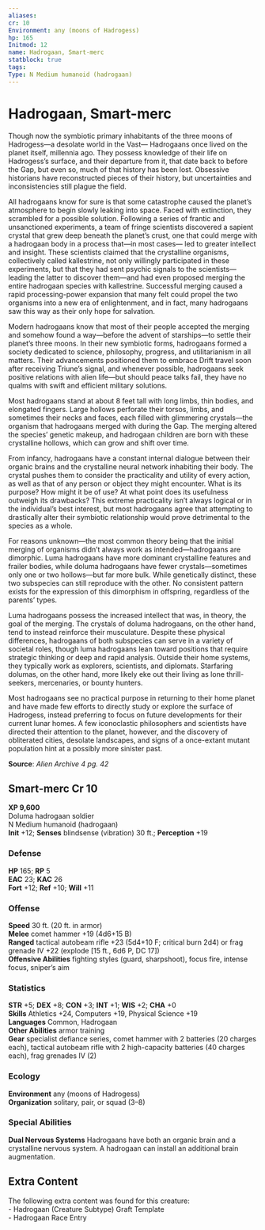 ```yaml
---
aliases: 
cr: 10
Environment: any (moons of Hadrogess)
hp: 165
Initmod: 12
name: Hadrogaan, Smart-merc
statblock: true
tags: 
Type: N Medium humanoid (hadrogaan)
---
```


# Hadrogaan, Smart-merc

Though now the symbiotic primary inhabitants of the three moons of Hadrogess—a desolate world in the Vast— Hadrogaans once lived on the planet itself, millennia ago. They possess knowledge of their life on Hadrogess’s surface, and their departure from it, that date back to before the Gap, but even so, much of that history has been lost. Obsessive historians have reconstructed pieces of their history, but uncertainties and inconsistencies still plague the field.

All hadrogaans know for sure is that some catastrophe caused the planet’s atmosphere to begin slowly leaking into space. Faced with extinction, they scrambled for a possible solution. Following a series of frantic and unsanctioned experiments, a team of fringe scientists discovered a sapient crystal that grew deep beneath the planet’s crust, one that could merge with a hadrogaan body in a process that—in most cases— led to greater intellect and insight. These scientists claimed that the crystalline organisms, collectively called kallestrine, not only willingly participated in these experiments, but that they had sent psychic signals to the scientists—leading the latter to discover them—and had even proposed merging the entire hadrogaan species with kallestrine. Successful merging caused a rapid processing-power expansion that many felt could propel the two organisms into a new era of enlightenment, and in fact, many hadrogaans saw this way as their only hope for salvation.

Modern hadrogaans know that most of their people accepted the merging and somehow found a way—before the advent of starships—to settle their planet’s three moons. In their new symbiotic forms, hadrogaans formed a society dedicated to science, philosophy, progress, and utilitarianism in all matters. Their advancements positioned them to embrace Drift travel soon after receiving Triune’s signal, and whenever possible, hadrogaans seek positive relations with alien life—but should peace talks fail, they have no qualms with swift and efficient military solutions.

Most hadrogaans stand at about 8 feet tall with long limbs, thin bodies, and elongated fingers. Large hollows perforate their torsos, limbs, and sometimes their necks and faces, each filled with glimmering crystals—the organism that hadrogaans merged with during the Gap. The merging altered the species’ genetic makeup, and hadrogaan children are born with these crystalline hollows, which can grow and shift over time.

From infancy, hadrogaans have a constant internal dialogue between their organic brains and the crystalline neural network inhabiting their body. The crystal pushes them to consider the practicality and utility of every action, as well as that of any person or object they might encounter. What is its purpose? How might it be of use? At what point does its usefulness outweigh its drawbacks? This extreme practicality isn’t always logical or in the individual’s best interest, but most hadrogaans agree that attempting to drastically alter their symbiotic relationship would prove detrimental to the species as a whole.

For reasons unknown—the most common theory being that the initial merging of organisms didn’t always work as intended—hadrogaans are dimorphic. Luma hadrogaans have more dominant crystalline features and frailer bodies, while doluma hadrogaans have fewer crystals—sometimes only one or two hollows—but far more bulk. While genetically distinct, these two subspecies can still reproduce with the other. No consistent pattern exists for the expression of this dimorphism in offspring, regardless of the parents’ types.

Luma hadrogaans possess the increased intellect that was, in theory, the goal of the merging. The crystals of doluma hadrogaans, on the other hand, tend to instead reinforce their musculature. Despite these physical differences, hadrogaans of both subspecies can serve in a variety of societal roles, though luma hadrogaans lean toward positions that require strategic thinking or deep and rapid analysis. Outside their home systems, they typically work as explorers, scientists, and diplomats. Starfaring dolumas, on the other hand, more likely eke out their living as lone thrill-seekers, mercenaries, or bounty hunters.

Most hadrogaans see no practical purpose in returning to their home planet and have made few efforts to directly study or explore the surface of Hadrogess, instead preferring to focus on future developments for their current lunar homes. A few iconoclastic philosophers and scientists have directed their attention to the planet, however, and the discovery of obliterated cities, desolate landscapes, and signs of a once-extant mutant population hint at a possibly more sinister past.

**Source**:  _Alien Archive 4 pg. 42_

## Smart-merc Cr 10

**XP 9,600**  
Doluma hadrogaan soldier  
N Medium humanoid (hadrogaan)  
**Init** +12; **Senses** blindsense (vibration) 30 ft.; **Perception** +19  

### Defense

**HP** 165; **RP** 5  
**EAC** 23; **KAC** 26  
**Fort** +12; **Ref** +10; **Will** +11  

### Offense

**Speed** 30 ft. (20 ft. in armor)  
**Melee** comet hammer +19 (4d6+15 B)  
**Ranged** tactical autobeam rifle +23 (5d4+10 F; critical burn 2d4) or frag grenade IV +22 (explode \[15 ft., 6d6 P, DC 17\])  
**Offensive Abilities** fighting styles (guard, sharpshoot), focus fire, intense focus, sniper’s aim

### Statistics

**STR** +5; **DEX** +8; **CON** +3; **INT** +1; **WIS** +2; **CHA** +0  
**Skills** Athletics +24, Computers +19, Physical Science +19  
**Languages** Common, Hadrogaan  
**Other Abilities** armor training  
**Gear** specialist defiance series, comet hammer with 2 batteries (20 charges each), tactical autobeam rifle with 2 high-capacity batteries (40 charges each), frag grenades IV (2)

### Ecology

**Environment** any (moons of Hadrogess)  
**Organization** solitary, pair, or squad (3–8)

### Special Abilities

**Dual Nervous Systems** Hadrogaans have both an organic brain and a crystalline nervous system. A hadrogaan can install an additional brain augmentation.

## Extra Content

The following extra content was found for this creature:  
\- Hadrogaan (Creature Subtype) Graft Template  
\- Hadrogaan Race Entry
